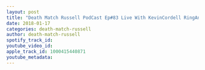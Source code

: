 ```yaml
---
layout: post
title: "Death Match Russell PodCast Ep#83 Live With KevinCordell RingAnnouncer at OVW Promoter at BanditWrestling Commentator at PWF! Tune in!"
date: 2018-01-17
categories: death-match-russell
author: death-match-russell
spotify_track_id: 
youtube_video_id: 
apple_track_id: 1000415440871
youtube_metadata: 
---
```

